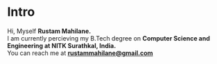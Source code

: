 # Intro
Hi, Myself **Rustam Mahilane.**  
I am currently percieving my B.Tech degree on **Computer Science and Engineering at NITK Surathkal, India.**  
You can reach me at **rustammahilane@gmail.com**
